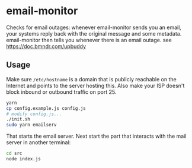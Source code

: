 # email-monitor
Checks for email outages: whenever email-monitor sends you an email, your systems reply back with the original message and some metadata. email-monitor then tells you whenever there is an email outage. see https://doc.bmndr.com/upbuddy

## Usage
Make sure `/etc/hostname` is a domain that is publicly reachable on the Internet and points to the server hosting this. Also make your ISP doesn't block inbound or outbound traffic on port 25.

```bash
yarn
cp config.example.js config.js
# modify config.js...
./init.sh
sudo yarn emailserv
```

That starts the email server. Next start the part that interacts with the mail server in another terminal:

```bash
cd src
node index.js
```